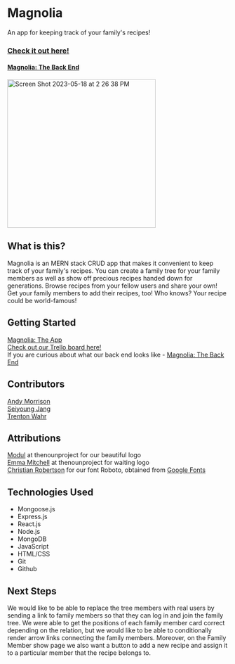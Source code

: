# Magnolia
<p>An app for keeping track of your family's recipes!</p>

### [Check it out here!](https://magnolia-room39.netlify.app/)
#### [Magnolia: The Back End](https://github.com/nonchalamment/magnolia-back-end)

<img width="338" alt="Screen Shot 2023-05-18 at 2 26 38 PM" src="https://github.com/nonchalamment/magnolia-back-end/assets/26176522/d436edb2-5c0e-43a5-8b89-ef998ee9e9c9">

## What is this?
Magnolia is an MERN stack CRUD app that makes it convenient to keep track of your family's recipes. You can create a family tree for your family members as well as show off precious recipes handed down for generations. Browse recipes from your fellow users and share your own! Get your family members to add their recipes, too! Who knows? Your recipe could be world-famous!

## Getting Started
[Magnolia: The App](https://magnolia-room39.netlify.app)
<br />
[Check out our Trello board here!](https://trello.com/b/rw1jci9N/family-recipies)
<br />
If you are curious about what our back end looks like - [Magnolia: The Back End](https://github.com/nonchalamment/magnolia-back-end/)

## Contributors
[Andy Morrison](https://github.com/andrewmorrisondev)
<br />
[Seiyoung Jang](https://github.com/nonchalamment)
<br />
[Trenton Wahr](https://github.com/trentonwahr)

## Attributions
[Modul](https://thenounproject.com/modul/) at thenounproject for our beautiful logo
<br />
[Emma Mitchell](https://thenounproject.com/emmamitchell/) at thenounproject for waiting logo
<br />
[Christian Robertson](https://christianrobertson.com/) for our font Roboto, obtained from [Google Fonts](https://fonts.google.com)

## Technologies Used
<ul>
  <li>Mongoose.js</li>
  <li>Express.js</li>
  <li>React.js</li>
  <li>Node.js</li>
  <li>MongoDB</li>
  <li>JavaScript</li>
  <li>HTML/CSS</li>
  <li>Git</li>
  <li>Github</li>
</ul>

## Next Steps
We would like to be able to replace the tree members with real users by sending a link to family members so that they can log in and join the family tree. We were able to get the positions of each family member card correct depending on the relation, but we would like to be able to conditionally render arrow links connecting the family members. Moreover, on the Family Member show page we also want a button to add a new recipe and assign it to a particular member that the recipe belongs to.
